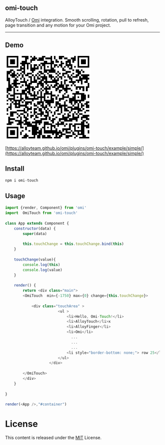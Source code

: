 ﻿## omi-touch

AlloyTouch / [Omi](http://omijs.org) integration. Smooth scrolling, rotation, pull to refresh, page transition and any motion for your Omi project.

---

## Demo

![omi-touch demo](./demo.png)

[https://alloyteam.github.io/omi/plugins/omi-touch/example/simple/](https://alloyteam.github.io/omi/plugins/omi-touch/example/simple/)

## Install

``` js
npm i omi-touch
```

## Usage

```js
import {render, Component} from 'omi'
import  OmiTouch from 'omi-touch'

class App extends Component {
    constructor(data) {
        super(data)
        
        this.touchChange = this.touchChange.bind(this)
    }

    touchChange(value){
        console.log(this)
        console.log(value)
    }
   
    render() {
        return <div class="main">
        <OmiTouch  min={-1750} max={0} change={this.touchChange}>

            <div class="touchArea" >
                        <ul >
                            <li>Hello, Omi-Touch!</li>
                            <li>AlloyTouch</li>x
                            <li>AlloyFinger</li>
                            <li>Omi</li>
							  ...
							  ...
							  ...
                            <li style="border-bottom: none;"> row 25</li>
                        </ul>
                    </div>

        </OmiTouch>
        </div>
    }

}

render(<App />,"#container")
```


# License
This content is released under the [MIT](http://opensource.org/licenses/MIT) License.
